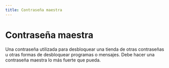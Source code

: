 ```yaml
---
title: Contraseña maestra
---
```

# Contraseña maestra

Una contraseña utilizada para desbloquear una tienda de otras contraseñas u otras formas de desbloquear programas o mensajes. Debe hacer una contraseña maestra lo más fuerte que pueda.